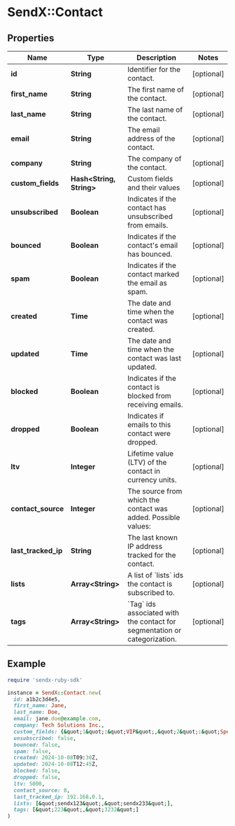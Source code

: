 # SendX::Contact

## Properties

| Name | Type | Description | Notes |
| ---- | ---- | ----------- | ----- |
| **id** | **String** | Identifier for the contact. | [optional] |
| **first_name** | **String** | The first name of the contact. | [optional] |
| **last_name** | **String** | The last name of the contact. | [optional] |
| **email** | **String** | The email address of the contact. | [optional] |
| **company** | **String** | The company of the contact. | [optional] |
| **custom_fields** | **Hash&lt;String, String&gt;** | Custom fields and their values | [optional] |
| **unsubscribed** | **Boolean** | Indicates if the contact has unsubscribed from emails. | [optional] |
| **bounced** | **Boolean** | Indicates if the contact&#39;s email has bounced. | [optional] |
| **spam** | **Boolean** | Indicates if the contact marked the email as spam. | [optional] |
| **created** | **Time** | The date and time when the contact was created. | [optional] |
| **updated** | **Time** | The date and time when the contact was last updated. | [optional] |
| **blocked** | **Boolean** | Indicates if the contact is blocked from receiving emails. | [optional] |
| **dropped** | **Boolean** | Indicates if emails to this contact were dropped. | [optional] |
| **ltv** | **Integer** | Lifetime value (LTV) of the contact in currency units. | [optional] |
| **contact_source** | **Integer** | The source from which the contact was added. Possible values:  | [optional] |
| **last_tracked_ip** | **String** | The last known IP address tracked for the contact. | [optional] |
| **lists** | **Array&lt;String&gt;** | A list of &#x60;lists&#x60; ids the contact is subscribed to. | [optional] |
| **tags** | **Array&lt;String&gt;** | &#x60;Tag&#x60; ids associated with the contact for segmentation or categorization. | [optional] |

## Example

```ruby
require 'sendx-ruby-sdk'

instance = SendX::Contact.new(
  id: a1b2c3d4e5,
  first_name: Jane,
  last_name: Doe,
  email: jane.doe@example.com,
  company: Tech Solutions Inc.,
  custom_fields: {&quot;1&quot;:&quot;VIP&quot;,&quot;2&quot;:&quot;Special Offer Subscriber&quot;},
  unsubscribed: false,
  bounced: false,
  spam: false,
  created: 2024-10-08T09:30Z,
  updated: 2024-10-08T12:45Z,
  blocked: false,
  dropped: false,
  ltv: 5000,
  contact_source: 8,
  last_tracked_ip: 192.168.0.1,
  lists: [&quot;sendx123&quot;,&quot;sendx233&quot;],
  tags: [&quot;223&quot;,&quot;3232&quot;]
)
```

